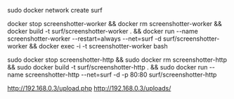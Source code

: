 
sudo docker network create surf

docker stop screenshotter-worker && docker rm screenshotter-worker && docker build -t surf/screenshotter-worker . && docker run --name screenshotter-worker --restart=always --net=surf -d surf/screenshotter-worker && docker exec -i -t screenshotter-worker bash

sudo docker stop screenshotter-http && sudo docker rm screenshotter-http && sudo docker build -t surf/screenshotter-http . && sudo docker run --name screenshotter-http --net=surf -d -p 80:80 surf/screenshotter-http


http://192.168.0.3/upload.php
http://192.168.0.3/uploads/

